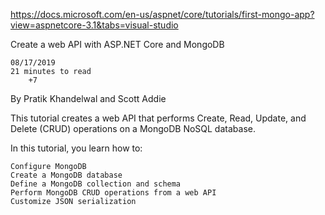 https://docs.microsoft.com/en-us/aspnet/core/tutorials/first-mongo-app?view=aspnetcore-3.1&tabs=visual-studio

Create a web API with ASP.NET Core and MongoDB

    08/17/2019
    21 minutes to read
        +7 

By Pratik Khandelwal and Scott Addie

This tutorial creates a web API that performs Create, Read, Update, and Delete (CRUD) operations on a MongoDB NoSQL database.

In this tutorial, you learn how to:

    Configure MongoDB
    Create a MongoDB database
    Define a MongoDB collection and schema
    Perform MongoDB CRUD operations from a web API
    Customize JSON serialization

